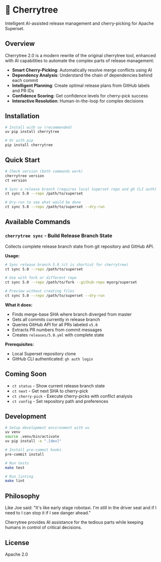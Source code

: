 # 🍒 Cherrytree

Intelligent AI-assisted release management and cherry-picking for Apache Superset.

## Overview

Cherrytree 2.0 is a modern rewrite of the original cherrytree tool, enhanced with AI capabilities to automate the complex parts of release management:

- **Smart Cherry-Picking**: Automatically resolve merge conflicts using AI
- **Dependency Analysis**: Understand the chain of dependencies behind each commit
- **Intelligent Planning**: Create optimal release plans from GitHub labels and PR IDs
- **Confidence Scoring**: Get confidence levels for cherry-pick success
- **Interactive Resolution**: Human-in-the-loop for complex decisions

## Installation

```bash
# Install with uv (recommended)
uv pip install cherrytree

# Or with pip
pip install cherrytree
```

## Quick Start

```bash
# Check version (both commands work)
cherrytree version
ct version

# Sync a release branch (requires local Superset repo and gh CLI auth)
ct sync 5.0 --repo /path/to/superset

# Dry-run to see what would be done
ct sync 5.0 --repo /path/to/superset --dry-run
```

## Available Commands

### `cherrytree sync` - Build Release Branch State
Collects complete release branch state from git repository and GitHub API.

**Usage:**
```bash
# Sync release branch 5.0 (ct is shortcut for cherrytree)
ct sync 5.0 --repo /path/to/superset

# Use with fork or different repo
ct sync 5.0 --repo /path/to/fork --github-repo myorg/superset

# Preview without creating files
ct sync 5.0 --repo /path/to/superset --dry-run
```

**What it does:**
- Finds merge-base SHA where branch diverged from master
- Gets all commits currently in release branch
- Queries GitHub API for all PRs labeled `v5.0`
- Extracts PR numbers from commit messages
- Creates `releases/5.0.yml` with complete state

**Prerequisites:**
- Local Superset repository clone
- GitHub CLI authenticated: `gh auth login`

## Coming Soon

- `ct status` - Show current release branch state
- `ct next` - Get next SHA to cherry-pick
- `ct cherry-pick` - Execute cherry-picks with conflict analysis
- `ct config` - Set repository path and preferences

## Development

```bash
# Setup development environment with uv
uv venv
source .venv/bin/activate
uv pip install -e ".[dev]"

# Install pre-commit hooks
pre-commit install

# Run tests
make test

# Run linting
make lint
```

## Philosophy

Like Joe said: "It's like early stage robotaxi. I'm still in the driver seat and if I need to I can stop it if I see danger ahead."

Cherrytree provides AI assistance for the tedious parts while keeping humans in control of critical decisions.

## License

Apache 2.0
